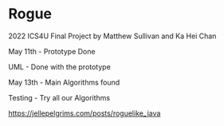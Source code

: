 # Rogue
2022 ICS4U Final Project by Matthew Sullivan and Ka Hei Chan

May 11th - Prototype Done <p>
UML - Done with the prototype <p>
May 13th - Main Algorithms found <p>
Testing - Try all our Algorithms

https://jellepelgrims.com/posts/roguelike_java
